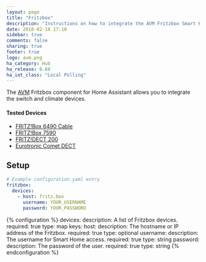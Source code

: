 ```yaml
---
layout: page
title: "Fritzbox"
description: "Instructions on how to integrate the AVM Fritzbox Smart Home components."
date: 2018-02-18 17:10
sidebar: true
comments: false
sharing: true
footer: true
logo: avm.png
ha_category: Hub
ha_release: 0.68
ha_iot_class: "Local Polling"
---
```


The [AVM](https://en.avm.de) Fritzbox component for Home Assistant allows you to integrate the switch and climate devices.

#### Tested Devices

- [FRITZ!Box 6490 Cable](https://en.avm.de/products/fritzbox/fritzbox-6490-cable/)
- [FRITZ!Box 7590](https://en.avm.de/products/fritzbox/fritzbox-7590/)
- [FRITZ!DECT 200](https://en.avm.de/products/fritzdect/fritzdect-200/)
- [Eurotronic Comet DECT](https://www.eurotronic.org/en/products/comet-dect.html)


## Setup

```yaml
# Example configuration.yaml entry
fritzbox:
  devices:
    - host: fritz.box
      username: YOUR_USERNAME
      password: YOUR_PASSWORD
```

{% configuration %}
devices:
  description: A list of Fritzbox devices.
  required: true
  type: map
  keys:
    host:
      description: The hostname or IP address of the Fritzbox.
      required: true
      type: optional
    username:
      description: The username for Smart Home access.
      required: true
      type: string
    password:
      description: The password of the user.
      required: true
      type: string
{% endconfiguration %}

